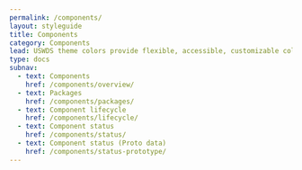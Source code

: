 ```yaml
---
permalink: /components/
layout: styleguide
title: Components
category: Components
lead: USWDS theme colors provide flexible, accessible, customizable color choices
type: docs
subnav:
  - text: Components
    href: /components/overview/
  - text: Packages
    href: /components/packages/
  - text: Component lifecycle
    href: /components/lifecycle/
  - text: Component status
    href: /components/status/
  - text: Component status (Proto data)
    href: /components/status-prototype/
---
```

